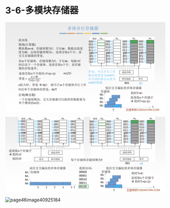 # 3-6-多模块存储器

![](../../.gitbook/assets/image%20%2861%29.png)

![](../../.gitbook/assets/image%20%2838%29.png)

![page46image40925184](blob:https://app.gitbook.com/34a2b923-b0b2-47b2-9009-9a1eec74a4d0)

